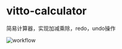 # vitto-calculator
简易计算器，实现加减乘除，redo，undo操作

![workflow](https://[github.com/user-attachments/assets/0558a218-5056-46dd-b8ac-e7b67771f359](https://github.com/konangolden/vitto-calculator/blob/main/workflow.gif))
